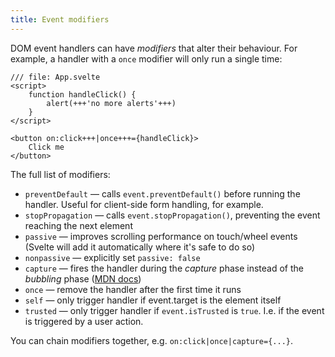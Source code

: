 ```yaml
---
title: Event modifiers
---
```


DOM event handlers can have _modifiers_ that alter their behaviour. For example, a handler with a `once` modifier will only run a single time:

```svelte
/// file: App.svelte
<script>
	function handleClick() {
		alert(+++'no more alerts'+++)
	}
</script>

<button on:click+++|once+++={handleClick}>
	Click me
</button>
```

The full list of modifiers:

- `preventDefault` — calls `event.preventDefault()` before running the handler. Useful for client-side form handling, for example.
- `stopPropagation` — calls `event.stopPropagation()`, preventing the event reaching the next element
- `passive` — improves scrolling performance on touch/wheel events (Svelte will add it automatically where it's safe to do so)
- `nonpassive` — explicitly set `passive: false`
- `capture` — fires the handler during the _capture_ phase instead of the _bubbling_ phase ([MDN docs](https://developer.mozilla.org/en-US/docs/Learn/JavaScript/Building_blocks/Events#Event_bubbling_and_capture))
- `once` — remove the handler after the first time it runs
- `self` — only trigger handler if event.target is the element itself
- `trusted` — only trigger handler if `event.isTrusted` is `true`. I.e. if the event is triggered by a user action.

You can chain modifiers together, e.g. `on:click|once|capture={...}`.
